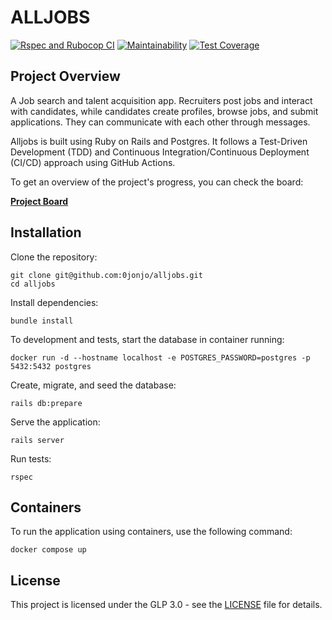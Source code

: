 # ALLJOBS

[![Rspec and Rubocop CI](https://github.com/0jonjo/alljobs/actions/workflows/rspec_and_rubocop_ci.yml/badge.svg)](https://github.com/0jonjo/alljobs/actions/workflows/rspec_and_rubocop_ci.yml)
[![Maintainability](https://api.codeclimate.com/v1/badges/ab338714ffa9065409de/maintainability)](https://codeclimate.com/github/0jonjo/alljobs/maintainability)
[![Test Coverage](https://api.codeclimate.com/v1/badges/ab338714ffa9065409de/test_coverage)](https://codeclimate.com/github/0jonjo/alljobs/test_coverage)

## Project Overview

A Job search and talent acquisition app. Recruiters post jobs and interact with candidates, while candidates create profiles, browse jobs, and submit applications. They can communicate with each other through messages.

Alljobs is built using Ruby on Rails and Postgres. It follows a Test-Driven Development (TDD) and Continuous Integration/Continuous Deployment (CI/CD) approach using GitHub Actions.

To get an overview of the project's progress, you can check the board:

**[Project Board](https://github.com/users/0jonjo/projects/3)**

## Installation

Clone the repository:

```shell
git clone git@github.com:0jonjo/alljobs.git
cd alljobs
```

Install dependencies:

```shell
bundle install
```

To development and tests, start the database in container running:

```shell
docker run -d --hostname localhost -e POSTGRES_PASSWORD=postgres -p 5432:5432 postgres
```

Create, migrate, and seed the database:

```shell
rails db:prepare
```

Serve the application:

```shell
rails server
```

Run tests:

```shell
rspec
```

## Containers

To run the application using containers, use the following command:

```shell
docker compose up
```

## License

This project is licensed under the GLP 3.0 - see the [LICENSE](LICENSE) file for details.
